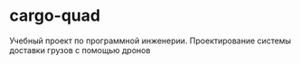 # cargo-quad
Учебный проект по программной инженерии. Проектирование системы доставки грузов с помощью дронов
